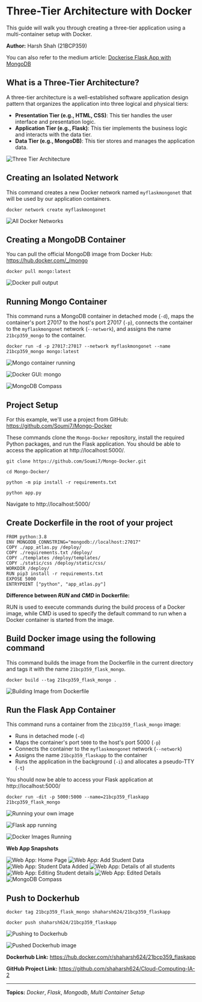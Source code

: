 # Three-Tier Architecture with Docker

This guide will walk you through creating a three-tier application using a multi-container setup with Docker.

**Author:** Harsh Shah (21BCP359)

You can also refer to the medium article: [Dockerise Flask App with MongoDB](https://harshshahdev.medium.com/dockerise-flask-app-with-mongodb-09427f4af8da)

## What is a Three-Tier Architecture?

A three-tier architecture is a well-established software application design pattern that organizes the application into three logical and physical tiers:

-   **Presentation Tier (e.g., HTML, CSS)**: This tier handles the user interface and presentation logic.
-   **Application Tier (e.g., Flask)**: This tier implements the business logic and interacts with the data tier.
-   **Data Tier (e.g., MongoDB)**: This tier stores and manages the application data.

![Three Tier Architecture](https://miro.medium.com/v2/resize:fit:720/format:webp/0*G-7HIcMgLH89QXvh.png)

## Creating an Isolated Network

This command creates a new Docker network named `myflaskmongonet` that will be used by our application containers.

```
docker network create myflaskmongonet
```

![All Docker Networks](https://miro.medium.com/v2/resize:fit:828/format:webp/1*LVkJ06WwsDTl3cQcAHe3Rg.png)

## Creating a MongoDB Container

You can pull the official MongoDB image from Docker Hub: https://hub.docker.com/_/mongo

```
docker pull mongo:latest
```

![Docker pull output](https://miro.medium.com/v2/resize:fit:828/format:webp/1*dlByTOVsOSfeV3k4zpAcOA.png)

## Running Mongo Container

This command runs a MongoDB container in detached mode (`-d`), maps the container's port 27017 to the host's port 27017 (`-p`), connects the container to the `myflaskmongonet` network (`--network`), and assigns the name `21bcp359_mongo` to the container.

```
docker run -d -p 27017:27017 --network myflaskmongonet --name 21bcp359_mongo mongo:latest
```

![Mongo container running](https://miro.medium.com/v2/resize:fit:828/format:webp/1*9TptUff4Ze2hP5qYqldLkg.png)

![Docker GUI: mongo](https://miro.medium.com/v2/resize:fit:828/format:webp/1*c9sGrWdQARxiy_gVnWVkdg.png)

![MongoDB Compass](https://miro.medium.com/v2/resize:fit:828/format:webp/1*T4oyUAmSy_JgM_g3_GfJvg.png)

## Project Setup

For this example, we'll use a project from GitHub: https://github.com/Soumi7/Mongo-Docker

These commands clone the `Mongo-Docker` repository, install the required Python packages, and run the Flask application. You should be able to access the application at http://localhost:5000/.

```
git clone https://github.com/Soumi7/Mongo-Docker.git
```

```
cd Mongo-Docker/
```

```
python -m pip install -r requirements.txt
```

```
python app.py
```

Navigate to http://localhost:5000/

## Create Dockerfile in the root of your project

```
FROM python:3.8
ENV MONGODB_CONNSTRING="mongodb://localhost:27017"
COPY ./app_atlas.py /deploy/
COPY ./requirements.txt /deploy/
COPY ./templates /deploy/templates/
COPY ./static/css /deploy/static/css/
WORKDIR /deploy/
RUN pip3 install -r requirements.txt
EXPOSE 5000
ENTRYPOINT ["python", "app_atlas.py"]
```

**Difference between _RUN_ and _CMD_ in Dockerfile:**

RUN is used to execute commands during the build process of a Docker image, while CMD is used to specify the default command to run when a Docker container is started from the image.

## Build Docker image using the following command

This command builds the image from the Dockerfile in the current directory and tags it with the name `21bcp359_flask_mongo`.

```
docker build --tag 21bcp359_flask_mongo .
```

![Building Image from Dockerfile](https://miro.medium.com/v2/resize:fit:828/format:webp/1*W2Glnv4ghUjIqXxcO-mmCQ.png)

## Run the Flask App Container

This command runs a container from the `21bcp359_flask_mongo` image:

-   Runs in detached mode (`-d`)
-   Maps the container's port `5000` to the host's port 5000 (`-p`)
-   Connects the container to the `myflaskmongonet` network (`--network`)
-   Assigns the name `21bcp359_flaskapp` to the container
-   Runs the application in the background (`-i`) and allocates a pseudo-TTY (`-t`)

You should now be able to access your Flask application at http://localhost:5000/

```
docker run -dit -p 5000:5000 --name=21bcp359_flaskapp 21bcp359_flask_mongo
```

![Running your own image](https://miro.medium.com/v2/resize:fit:828/format:webp/1*Jicj8EibXfdwJgkKp_40Bw.png)

![Flask app running](https://miro.medium.com/v2/resize:fit:828/format:webp/1*qcN7xoW358y8F3p0KBUeHQ.png)

![Docker Images Running](https://miro.medium.com/v2/resize:fit:828/format:webp/1*2sHHdv5W9u_taAQkENs45w.png)

**Web App Snapshots**

![Web App: Home Page](https://miro.medium.com/v2/resize:fit:828/format:webp/1*0RImt5O_u4L2m-B7pn7a-w.png)
![Web App: Add Student Data](https://miro.medium.com/v2/resize:fit:828/format:webp/1*szx5nOSzo6GNjqOtSfcTmA.png)
![Web App: Student Data Added](https://miro.medium.com/v2/resize:fit:828/format:webp/1*sU7qj9k3GdOagZgnY8LirQ.png)
![Web App: Details of all students](https://miro.medium.com/v2/resize:fit:828/format:webp/1*IJb9sjGUS4zw04hhvBsWug.png)
![Web App: Editing Student details
](https://miro.medium.com/v2/resize:fit:828/format:webp/1*EVJCXSq6zTXHFk-srinjTw.png)
![Web App: Edited Details](https://miro.medium.com/v2/resize:fit:828/format:webp/1*frAmhTvLuWaNoTMldgjsuQ.png)
![MongoDB Compass](https://miro.medium.com/v2/resize:fit:828/format:webp/1*pJBq_h38P3gXt3nUqRvipA.png)

## Push to Dockerhub

```
docker tag 21bcp359_flask_mongo shaharsh624/21bcp359_flaskapp
```

```
docker push shaharsh624/21bcp359_flaskapp
```

![Pushing to Dockerhub](https://miro.medium.com/v2/resize:fit:828/format:webp/1*k8YtraawujMXE9Rx3Cfgig.png)

![Pushed Dockerhub image](https://miro.medium.com/v2/resize:fit:828/format:webp/1*paj_mEaUxBbOh0NjhVC6Jg.png)

**Dockerhub Link:** https://hub.docker.com/r/shaharsh624/21bcp359_flaskapp

**GitHub Project Link:** https://github.com/shaharsh624/Cloud-Computing-IA-2

---

**Topics:** _Docker_, _Flask_, _Mongodb_, _Multi Container Setup_
